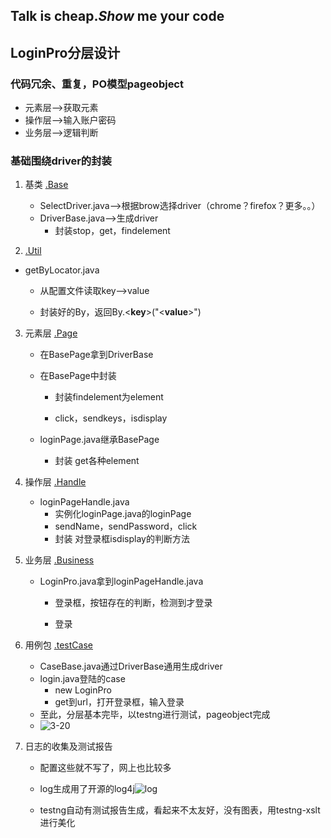 ## Talk is cheap.*Show* me your code

## LoginPro分层设计

### 代码冗余、重复，PO模型pageobject

- 元素层-->获取元素
- 操作层-->输入账户密码
- 业务层-->逻辑判断

### 基础围绕driver的封装

1. 基类 [.Base](https://github.com/dqw6668/myStudy_in_seleniun/tree/master/src/loginLayer/Base)

   - SelectDriver.java-->根据brow选择driver（chrome？firefox？更多。。）
   - DriverBase.java-->生成driver
     - 封装stop，get，findelement

2.  [.Util](https://github.com/dqw6668/myStudy_in_seleniun/tree/master/src/loginLayer/Util)

   - getByLocator.java

     - 从配置文件读取key-->value

     - 封装好的By，返回By.<**key**>("<**value**>")

3. 元素层 [.Page](https://github.com/dqw6668/myStudy_in_seleniun/tree/master/src/loginLayer/Page)

   - 在BasePage拿到DriverBase

   - 在BasePage中封装

     - 封装findelement为element

     - click，sendkeys，isdisplay

   - loginPage.java继承BasePage

     - 封装 get各种element

4. 操作层 [.Handle](https://github.com/dqw6668/myStudy_in_seleniun/tree/master/src/loginLayer/Handle)

   - loginPageHandle.java
     - 实例化loginPage.java的loginPage
     - sendName，sendPassword，click
     - 封装 对登录框isdisplay的判断方法

5. 业务层 [.Business](https://github.com/dqw6668/myStudy_in_seleniun/tree/master/src/loginLayer/Business)

   - LoginPro.java拿到loginPageHandle.java

     - 登录框，按钮存在的判断，检测到才登录

     - 登录

6. 用例包 [.testCase](https://github.com/dqw6668/myStudy_in_seleniun/tree/master/src/loginLayer/testCase)

   - CaseBase.java通过DriverBase通用生成driver
   - login.java登陆的case
     - new LoginPro
     - get到url，打开登录框，输入登录
   - 至此，分层基本完毕，以testng进行测试，pageobject完成
   - ![3-20](https://github.com/dqw6668/myStudy_in_seleniun/blob/master/src/testLogin/pic/3-20run.png)

7. 日志的收集及测试报告

   - 配置这些就不写了，网上也比较多

   - log生成用了开源的log4j![log](https://github.com/dqw6668/myStudy_in_seleniun/blob/master/src/testLogin/pic/3-21log4j.png)

   - testng自动有测试报告生成，看起来不太友好，没有图表，用testng-xslt进行美化
